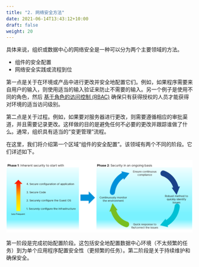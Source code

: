 ```yaml
---
title: "2. 网络安全方法"
date: 2021-06-14T13:43:12+10:00
draft: false
weight: 20
---
```


具体来说，组织或数据中心的网络安全是一种可以分为两个主要领域的方法。

- 组件的安全配置
- 网络安全实践或流程到位

第一点是关于在环境或产品中进行更改并安全地配置它们。例如，如果程序需要来自用户的输入，则使用适当的输入验证来防止不需要的输入。另一个例子是使用不同的角色，然后 [基于角色的访问控制 (RBAC)](https://en.wikipedia.org/wiki/Role-based_access_control) 确保只有获得授权的人员才能获得对环境的适当访问级别。

第二点是关于过程。例如，如果要对服务器进行更改，则需要遵循相应的审批渠道，并且需要记录更改。这样做的目的是避免任何不必要的更改并跟踪谁做了什么。通常，组织具有适当的“变更管理”流程。

在这里，我们将介绍第一个区域“组件的安全配置”。该领域有两个不同的阶段。它们详述如下。

![安全方法阶段](1.6.2-fig-1.png)

第一阶段是完成初始配置阶段。这包括安全地配置数据中心环境（不太频繁的任务）到为单个应用程序配置安全性（更频繁的任务）。第二阶段是关于持续维护和确保安全。